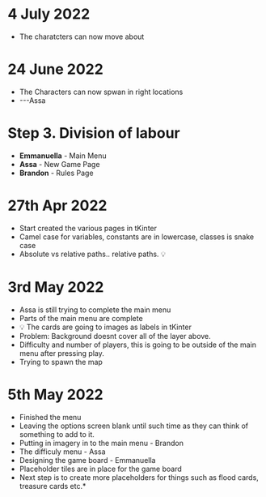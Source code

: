 # 4 July 2022
* The charatcters can now move about


# 24 June 2022
* The Characters can now spwan in right locations
* ---Assa

# Step 3. Division of labour
* **Emmanuella** - Main Menu
* **Assa** - New Game Page
* **Brandon** - Rules Page

# 27th Apr 2022
* Start created the various pages in tKinter
* Camel case for variables, constants are in lowercase, classes is snake case
* Absolute vs relative paths.. relative paths. 💡


# 3rd May 2022
* Assa is still trying to complete the main menu
* Parts of the main menu are complete
* 💡 The cards are going to images as labels in tKinter
* Problem: Background doesnt cover all of the layer above.
* Difficulty and number of players, this is going to be outside of the main menu after pressing play.
* Trying to spawn the map

# 5th May 2022
* Finished the menu
* Leaving the options screen blank until such time as they can think of something to add to it.
* Putting in imagery in to the main menu - Brandon
* The difficuly menu - Assa
* Designing the game board - Emmanuella
* Placeholder tiles are in place for the game board
* Next step is to create more placeholders for things such as flood cards, treasure cards etc.* 
